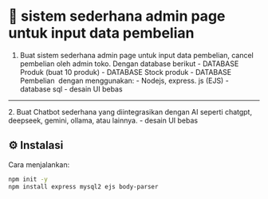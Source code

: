 # 🚀 sistem sederhana admin page untuk input data pembelian

1. Buat sistem sederhana admin page untuk input data pembelian, cancel pembelian oleh admin toko.
Dengan database berikut
‎- DATABASE Produk (buat 10 produk)
‎- DATABASE Stock produk
‎- DATABASE Pembelian
‎
‎dengan menggunakan:
‎- Nodejs, express. js (EJS)
‎- database sql
‎- desain UI bebas

---

‎2. Buat Chatbot sederhana yang diintegrasikan dengan AI seperti chatgpt, deepseek, gemini, ollama, atau lainnya.
‎- desain UI bebas

## ⚙️ Instalasi

Cara menjalankan:

```bash
npm init -y
npm install express mysql2 ejs body-parser
